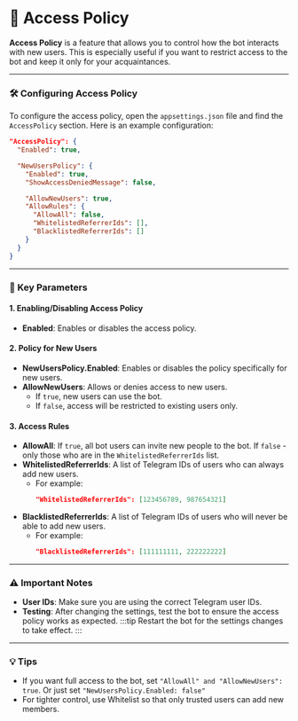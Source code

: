 # 🔐 Access Policy

**Access Policy** is a feature that allows you to control how the bot interacts with new users. This is especially useful if you want to restrict access to the bot and keep it only for your acquaintances.

---

### 🛠 Configuring Access Policy

To configure the access policy, open the `appsettings.json` file and find the `AccessPolicy` section. Here is an example configuration:

```json showLineNumbers
"AccessPolicy": {
  "Enabled": true,

  "NewUsersPolicy": {
    "Enabled": true,
    "ShowAccessDeniedMessage": false,

    "AllowNewUsers": true,
    "AllowRules": {
      "AllowAll": false,
      "WhitelistedReferrerIds": [],
      "BlacklistedReferrerIds": []
    }
  }
}
```

---

### 🎯 Key Parameters

#### 1. **Enabling/Disabling Access Policy**
- **Enabled**: Enables or disables the access policy.

#### 2. **Policy for New Users**
- **NewUsersPolicy.Enabled**: Enables or disables the policy specifically for new users.
- **AllowNewUsers**: Allows or denies access to new users.
  - If `true`, new users can use the bot.
  - If `false`, access will be restricted to existing users only.

#### 3. **Access Rules**
- **AllowAll**: If `true`, all bot users can invite new people to the bot. If `false` - only those who are in the `WhitelistedReferrerIds` list.
- **WhitelistedReferrerIds**: A list of Telegram IDs of users who can always add new users.
   - For example:
     ```json showLineNumbers
     "WhitelistedReferrerIds": [123456789, 987654321]
     ```
- **BlacklistedReferrerIds**: A list of Telegram IDs of users who will never be able to add new users.
   - For example:
     ```json showLineNumbers
     "BlacklistedReferrerIds": [111111111, 222222222]
     ```

---

### ⚠️ Important Notes

- **User IDs**: Make sure you are using the correct Telegram user IDs.
- **Testing**: After changing the settings, test the bot to ensure the access policy works as expected.
   :::tip
    Restart the bot for the settings changes to take effect.
   :::

---

### 💡 Tips

- If you want full access to the bot, set `"AllowAll" and "AllowNewUsers": true`. Or just set `"NewUsersPolicy.Enabled: false"`
- For tighter control, use Whitelist so that only trusted users can add new members.